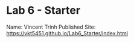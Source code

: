 # Lab 6 - Starter
Name: Vincent Trinh
Published Site: https://vkt5451.github.io/Lab6_Starter/index.html

